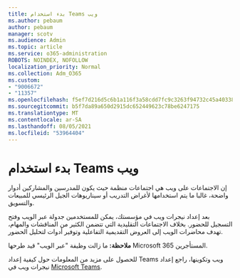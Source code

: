 ```yaml
---
title: بدء استخدام Teams ويب
ms.author: pebaum
author: pebaum
manager: scotv
ms.audience: Admin
ms.topic: article
ms.service: o365-administration
ROBOTS: NOINDEX, NOFOLLOW
localization_priority: Normal
ms.collection: Adm_O365
ms.custom:
- "9006672"
- "11357"
ms.openlocfilehash: f5ef7d216d5c6b1a116f3a58cdd7fc9c3263f94732c45a403381b987381be37b
ms.sourcegitcommit: b5f7da89a650d2915dc652449623c78be6247175
ms.translationtype: MT
ms.contentlocale: ar-SA
ms.lasthandoff: 08/05/2021
ms.locfileid: "53964404"
---
```

# <a name="getting-started-with-teams-webinars"></a>بدء استخدام Teams ويب

إن الاجتماعات على ويب هي اجتماعات منظمة حيث يكون للمدرسين والمشاركين أدوار واضحة، غالبا ما يتم استخدامها لأغراض التدريب أو سيناريوهات الجيل الرئيسي للمبيعات والتسويق.

بعد إعداد نيجرات ويب في مؤسستك، يمكن للمستخدمين جدولة عبر الويب وفتح التسجيل للحضور. بخلاف الاجتماعات التقليدية التي تتضمن الكثير من المناقشات والمهام، تهدف محاضرات الويب إلى العروض التقديمية التفاعلية وتوفير أدوات لتحليل الحضور.

**ملاحظة:** ما زالت وظيفة "عبر الويب" قيد طرحها Microsoft 365 المستأجرين. 

للحصول على مزيد من المعلومات حول كيفية إعداد Teams ويب وتكوينها، راجع إعداد نيجرات ويب في [Microsoft Teams](/microsoftteams/set-up-webinars).